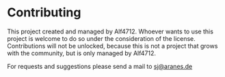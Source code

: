 # Contributing

This project created and managed by Alf4712. Whoever wants to use this project is welcome to do so under the
consideration of the license. Contributions will not be unlocked, because this is not a project that grows with the
community, but is only managed by Alf4712.

For requests and suggestions please send a mail to sj@aranes.de
